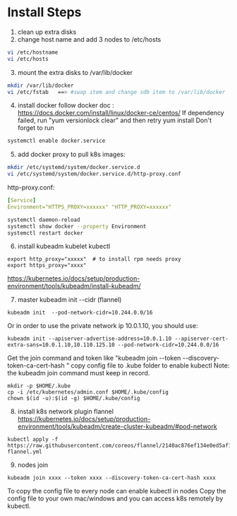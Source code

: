 
# Install Steps
1. clean up extra disks
2. change host name and add 3 nodes to /etc/hosts
```bash
vi /etc/hostname
vi /etc/hosts
```

3. mount the extra disks to /var/lib/docker
```bash
mkdir /var/lib/docker
vi /etc/fstab   ==> #swap item and change sdb item to /var/lib/docker
```

4. install docker
follow docker doc : https://docs.docker.com/install/linux/docker-ce/centos/
If dependency failed, run "yum versionlock clear" and then retry yum install
Don't forget to run
```bash
systemctl enable docker.service
```

5. add docker proxy to pull k8s images:
```bash
mkdir /etc/systemd/system/docker.service.d
vi /etc/systemd/system/docker.service.d/http-proxy.conf
```
http-proxy.conf:
```yaml
[Service]
Environment="HTTPS_PROXY=xxxxxx" "HTTP_PROXY=xxxxxx"
```
```bash
systemctl daemon-reload
systemctl show docker --property Environment
systemctl restart docker
```

6. install kubeadm kubelet kubectl
```
export http_proxy="xxxxx"  # to install rpm needs proxy
export https_proxy="xxxx"
```
https://kubernetes.io/docs/setup/production-environment/tools/kubeadm/install-kubeadm/

7. master kubeadm init --cidr (flannel)
```shell
kubeadm init  --pod-network-cidr=10.244.0.0/16
```
Or in order to use the private network ip 10.0.1.10, you should use:
```shell
kubeadm init --apiserver-advertise-address=10.0.1.10 --apiserver-cert-extra-sans=10.0.1.10,10.110.125.10 --pod-network-cidr=10.244.0.0/16
```

Get the join command and token like 
  "kubeadm join <master-ip> --token <token> --discovery-token-ca-cert-hash <hash>"
copy config file to .kube folder to enable kubectl
Note: the kubeadm join command must keep in record.

```shell
mkdir -p $HOME/.kube
cp -i /etc/kubernetes/admin.conf $HOME/.kube/config
chown $(id -u):$(id -g) $HOME/.kube/config
```

8. install k8s network plugin flannel
https://kubernetes.io/docs/setup/production-environment/tools/kubeadm/create-cluster-kubeadm/#pod-network
```shell
kubectl apply -f https://raw.githubusercontent.com/coreos/flannel/2140ac876ef134e0ed5af15c65e414cf26827915/Documentation/kube-flannel.yml
```

9. nodes join
```shell
kubeadm join xxxx --token xxxx --discovery-token-ca-cert-hash xxxx
```
To copy the config file to every node can enable kubectl in nodes
Copy the config file to your own mac/windows and you can access k8s remotely by kubectl.
